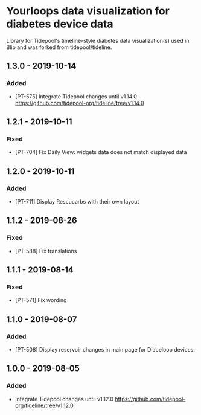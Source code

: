 # Yourloops data visualization for diabetes device data
Library for Tidepool's timeline-style diabetes data visualization(s) used in Blip and was forked from tidepool/tideline.

## 1.3.0 - 2019-10-14
### Added
- [PT-575] Integrate Tidepool changes until v1.14.0 https://github.com/tidepool-org/tideline/tree/v1.14.0

## 1.2.1 - 2019-10-11
### Fixed
- [PT-704] Fix Daily View: widgets data does not match displayed data

## 1.2.0 - 2019-10-11
### Added
- [PT-711] Display Rescucarbs with their own layout

## 1.1.2 - 2019-08-26
### Fixed
- [PT-588] Fix translations

## 1.1.1 - 2019-08-14
### Fixed
- [PT-571] Fix wording

## 1.1.0 - 2019-08-07
### Added
- [PT-508] Display reservoir changes in main page for Diabeloop devices.

## 1.0.0 - 2019-08-05
### Added
- Integrate Tidepool changes until v1.12.0 https://github.com/tidepool-org/tideline/tree/v1.12.0

